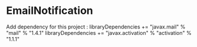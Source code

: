 # EmailNotification

Add dependency for this project : 
libraryDependencies += "javax.mail" % "mail" % "1.4.1"
libraryDependencies += "javax.activation" % "activation" % "1.1.1"
